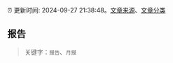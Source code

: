 :alarm_clock: 更新时间: 2024-09-27 21:38:48。[文章来源](/README.md)、[文章分类](/TAGS.md)

## 报告


> 关键字：`报告`、`月报`



